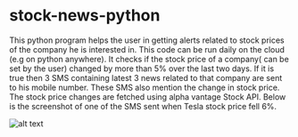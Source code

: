 # stock-news-python
This python program helps the user in getting alerts related to stock prices of the company he is interested in.
This code can be run daily on the cloud (e.g on python anywhere). 
It checks if the stock price of a company( can be set by the user) changed by more than 5% over the last two days. If it is true then 3 SMS containing latest 3 news related to that company are sent to his mobile number. These SMS also mention the change in stock price.
The stock price changes are fetched using alpha vantage Stock API.
Below is the screenshot of one of the SMS sent when Tesla stock price fell 6%.

![alt text](https://github.com/shubham101096/stock-news-python/blob/master/screenshots/news_alert.jpeg)
